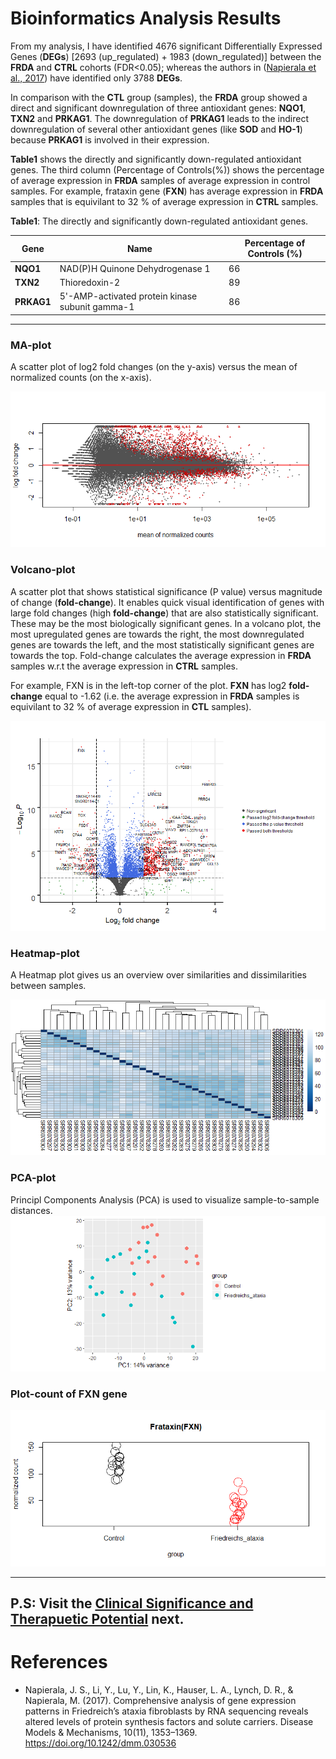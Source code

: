 # Bioinformatics Analysis Results

From my analysis, I have identified 4676  significant Differentially Expressed Genes (**DEGs**) [2693 (up_regulated) + 1983 (down_regulated)] between the **FRDA** and **CTRL** cohorts (FDR<0.05); whereas the authors in ([Napierala et al., 2017](https://www.ncbi.nlm.nih.gov/pubmed/29125828)) have identified only 3788 **DEGs**.  

In comparison with the **CTL** group (samples), the **FRDA** group showed a direct and significant downregulation of three antioxidant genes: **NQO1**, **TXN2** and **PRKAG1**. The downregulation of **PRKAG1** leads to the indirect downregulation of several other antioxidant genes  (like **SOD** and **HO-1**) because **PRKAG1** is involved in their expression.  

**Table1** shows the directly and significantly down-regulated antioxidant genes. The third column (Percentage of Controls(%)) shows the percentage of average expression in **FRDA** samples of average expression in control samples. For example, frataxin gene (**FXN**) has average expression in **FRDA** samples that is equivilant to 32 % of average expression in **CTRL** samples.  
             
**Table1**: The directly and significantly down-regulated antioxidant genes.  

Gene          |          Name                                  | Percentage of Controls (%)
------------- | ---------------------------------------------- | ----------------------  
**NQO1**      | NAD(P)H Quinone Dehydrogenase 1                  | 66
**TXN2**      | Thioredoxin-2                                    | 89
**PRKAG1**    | 5'-AMP-activated protein kinase subunit gamma-1  | 86

---------


### MA-plot
A scatter plot of log2 fold changes (on the y-axis) versus the mean of normalized counts (on the x-axis).

![](plots/ma_plot.png)

### Volcano-plot
A scatter plot that shows statistical significance (P value) versus magnitude of change (**fold-change**). It enables quick visual identification of genes with large fold changes (high **fold-change**) that are also statistically significant. These may be the most biologically significant genes. In a volcano plot, the most upregulated genes are towards the right, the most downregulated genes are towards the left, and the most statistically significant genes are towards the top. Fold-change calculates the average expression in **FRDA** samples w.r.t the average expression in **CTRL** samples.  

For example, FXN is in the left-top corner of the plot. **FXN** has log2 **fold-change** equal to -1.62 (i.e. the average expression in **FRDA** samples is equivilant to 32 % of average expression in **CTL** samples).  

![](plots/volcano_plot.png)

### Heatmap-plot
A Heatmap plot gives us an overview over similarities and dissimilarities between samples.  

![](plots/heatmap_plot.png)

### PCA-plot
Principl Components Analysis (PCA) is used to visualize sample-to-sample distances. 
![](plots/pca_plot.png)

### Plot-count of FXN gene

![](plots/fxn_counts_plot.png)

----------
P.S: Visit the [Clinical Significance and Therapuetic Potential](Clinical_Significance_and_Therapuetic_Potential.md) next.
----------

# References

- Napierala, J. S., Li, Y., Lu, Y., Lin, K., Hauser, L. A., Lynch, D. R., & Napierala, M. (2017). Comprehensive analysis of gene expression patterns in Friedreich’s ataxia fibroblasts by RNA sequencing reveals altered levels of protein synthesis factors and solute carriers. Disease Models & Mechanisms, 10(11), 1353–1369. https://doi.org/10.1242/dmm.030536